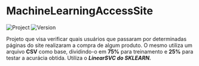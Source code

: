 
# MachineLearningAccessSite


![Project](https://img.shields.io/badge/MachineLearning-AccessSite-blue)
![Version](https://img.shields.io/badge/Python-V1.0-blue)

Projeto que visa verificar quais usuários que passaram por determinadas páginas do site realizaram a compra de algum produto.
 O mesmo utiliza um arquivo **CSV** como base, dividindo-o em **75%** para treinamento e **25%** para testar a acurácia obtida.
  Utiliza o ***LinearSVC do SKLEARN.***
